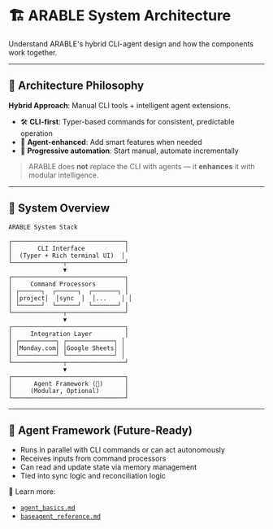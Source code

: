# 🏗️ ARABLE System Architecture

Understand ARABLE's hybrid CLI-agent design and how the components work together.

---

## 🔧 Architecture Philosophy

**Hybrid Approach**: Manual CLI tools + intelligent agent extensions.

- 🛠️ **CLI-first**: Typer-based commands for consistent, predictable operation
- 🤖 **Agent-enhanced**: Add smart features when needed
- 🔁 **Progressive automation**: Start manual, automate incrementally

> ARABLE does **not** replace the CLI with agents — it **enhances** it with modular intelligence.

---

## 🧱 System Overview

```
ARABLE System Stack

┌───────────────────────────────┐
│       CLI Interface           │
│  (Typer + Rich terminal UI)  │
└──────────────┬────────────────┘
               ▼
┌───────────────────────────────┐
│     Command Processors        │
│ ┌──────┐  ┌──────┐  ┌───────┐ │
│ │project│  │sync  │  │...    │ │
│ └──────┘  └──────┘  └───────┘ │
└──────────────┬────────────────┘
               ▼
┌───────────────────────────────┐
│     Integration Layer         │
│ ┌──────────┐ ┌─────────────┐ │
│ │Monday.com│ │Google Sheets│ │
│ └──────────┘ └─────────────┘ │
└──────────────┬────────────────┘
               ▼
┌───────────────────────────────┐
│      Agent Framework (🧠)      │
│     (Modular, Optional)       │
└───────────────────────────────┘
```

---

## 🧠 Agent Framework (Future-Ready)

- Runs in parallel with CLI commands or can act autonomously
- Receives inputs from command processors
- Can read and update state via memory management
- Tied into sync logic and reconciliation logic

📎 Learn more:  
- [`agent_basics.md`](../technical/development/agent_basics.md)  
- [`baseagent_reference.md`](../technical/development/baseagent_reference.md)
